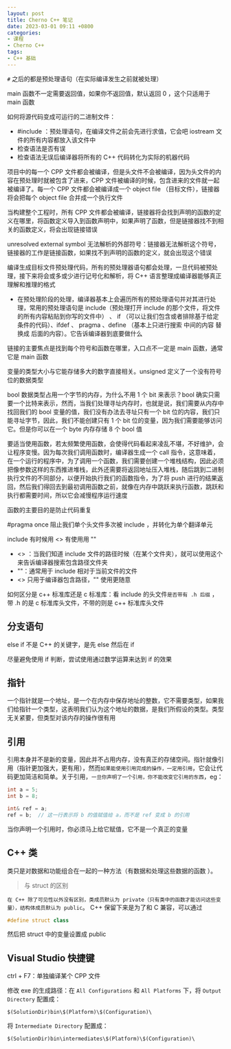 ```yaml
---
layout: post
title: Cherno C++ 笔记
date: 2023-03-01 09:11 +0800
categories:
- 课程
- Cherno C++
tags:
- C++ 基础
---
```




`#` 之后的都是预处理语句（在实际编译发生之前就被处理）

main 函数不一定需要返回值，如果你不返回值，默认返回 0 ，这个只适用于 main 函数



如何将源代码变成可运行的二进制文件：

- #include <iostream> ：预处理语句，在编译文件之前会先进行求值，它会吧 iostream 文件的所有内容都放入该文件中
- 检查语法是否有误
- 检查语法无误后编译器将所有的 C++ 代码转化为实际的机器代码



 项目中的每一个 CPP 文件都会被编译，但是头文件不会被编译，因为头文件的内容在预处理时就被包含了进来，CPP 文件被编译的时候，包含进来的文件就一起被编译了。每一个 CPP 文件都会被编译成一个 object file （目标文件），链接器将会把每个 object file 合并成一个执行文件



当构建整个工程时，所有 CPP 文件都会被编译，链接器将会找到声明的函数的定义在哪里，将函数定义导入到函数声明中，如果声明了函数，但是链接器找不到相关的函数定义，将会出现链接错误

unresolved external symbol 无法解析的外部符号：链接器无法解析这个符号，链接器的工作是链接函数，如果找不到声明的函数的定义，就会出现这个错误



编译生成目标文件预处理代码，所有的预处理器语句都会处理，一旦代码被预处理，接下来将会或多或少进行记号化和解析，将 C++ 语言整理成编译器能够真正理解和推理的格式

- 在预处理阶段的处理，编译器基本上会遍历所有的预处理语句并对其进行处理，常用的预处理语句是 include（预处理打开 include 的那个文件，将文件的所有内容粘贴到你写的文件中） 、 if （可以让我们包含或者排除基于给定条件的代码）、ifdef 、 pragma 、define （基本上只进行搜索 中间的内容 替换成 后面的内容）。它告诉编译器到底要做什么

链接的主要焦点是找到每个符号和函数在哪里，入口点不一定是 main 函数，通常它是 main 函数



变量的类型大小与它能存储多大的数字直接相关。unsigned 定义了一个没有符号位的数据类型

bool 数据类型占用一个字节的内存，为什么不用 1 个 bit 来表示？bool 确实只需要一个比特来表示，然而，当我们处理寻址内存时，也就是说，我们需要从内存中找回我们的 bool 变量的值，我们没有办法去寻址只有一个 bit 位的内容，我们只能寻址字节，因此，我们不能创建只有 1 个 bit 位的变量，因为我们需要能够访问它。但是你可以在一个 byte 内存存储 8 个 bool 值



要适当使用函数，若太频繁使用函数，会使得代码看起来凌乱不堪，不好维护，会让程序变慢。因为每次我们调用函数时，编译器生成一个 call 指令，这意味着，在一个运行的程序中，为了调用一个函数，我们需要创建一个堆栈结构，因此必须把像参数这样的东西推进堆栈，此外还需要将返回地址压入堆栈，随后跳到二进制执行文件的不同部分，以便开始执行我们的函数指令，为了将 push 进行的结果返回，然后我们得回去到最初调用函数之前，就像在内存中跳跃来执行函数，跳跃和执行都需要时间，所以它会减慢程序运行速度

函数的主要目的是防止代码重复



#pragma once 阻止我们单个头文件多次被 include ，并转化为单个翻译单元

include 有时候用 <> 有使用用 ""

- <> ：当我们知道 include 文件的路径时候（在某个文件夹），就可以使用这个来告诉编译器搜索包含路径文件夹
- ""：通常用于 include 相对于当前文件的文件
- <> 只用于编译器包含路径，"" 使用更随意

如何区分是 c++ 标准库还是 c 标准库：看 include 的头文件`是否带有 .h 后缀` ，带 .h 的是 c 标准库头文件，不带的则是 c++ 标准库头文件



## 分支语句

else if 不是 C++ 的关键字，是先 else 然后在 if

尽量避免使用 if 判断，尝试使用通过数学运算来达到 if 的效果



## 指针

一个指针就是一个地址，是一个在内存中保存地址的整数，它不需要类型，如果我们给指针一个类型，这表明我们认为这个地址的数据，是我们所假设的类型。类型无关紧要，但类型对该内存的操作很有用



## 引用

引用本身并不是新的变量，因此并不占用内存，没有真正的存储空间。指针就像引用（指针更加强大，更有用），然而`如果能使用引用完成的操作，一定用引用`，它会让代码更加简洁和简单。关于引用，`一旦你声明了一个引用，你不能改变它引用的东西`，eg：

```c++
int a = 5;
int b = 8;

int& ref = a;
ref = b;  // 这一行表示将 b 的值赋值给 a，而不是 ref 变成 b 的引用
```



当你声明一个引用时，你必须马上给它赋值，它不是一个真正的变量



## C++ 类

类只是对数据和功能组合在一起的一种方法（有数据和处理这些数据的函数 ）。



>  与 struct 的区别

`在 C++ 除了可见性以外没有区别，类成员默认为 private（只有类中的函数才能访问这些变量），结构体成员默认为 public`。 C++ 保留下来是为了和 C 兼容，可以通过

```c++
#define struct class
```

然后把 struct 中的变量设置成 public 



## Visual Studio 快捷键

ctrl + F7：单独编译某个 CPP 文件

修改 exe 的生成路径：在 `All Configurations` 和 `All Platforms` 下，将 `Output Directory` 配置成：

```
$(SolutionDir)bin\$(Platform)\$(Configuration)\
```

将 `Intermediate Directory` 配置成：

```
$(SolutionDir)bin\intermediates\$(Platform)\$(Configuration)\
```

